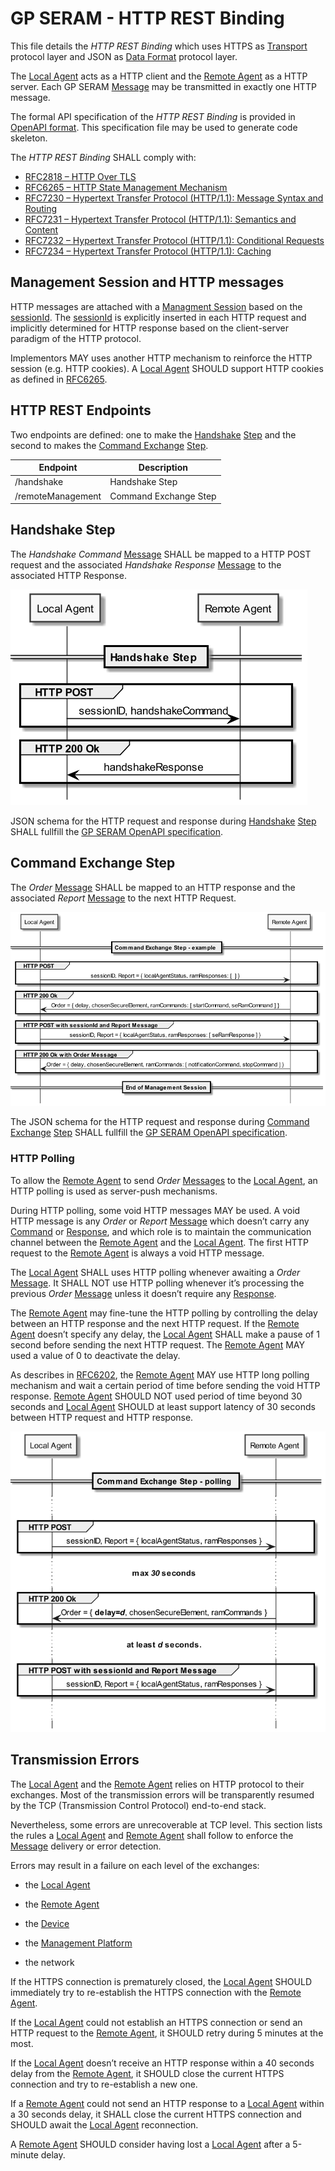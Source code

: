 GP SERAM - HTTP REST Binding
============================

This file details the *HTTP REST Binding* which uses HTTPS as [Transport](GPSERAM__Terminology_And_Definitions.md#Transport) protocol layer and JSON as [Data Format](GPSERAM__Terminology_And_Definitions.md#DataFormat) protocol layer.

The [Local Agent](GPSERAM__Terminology_And_Definitions.md#LocalAgent) acts as a HTTP client and the [Remote Agent](GPSERAM__Terminology_And_Definitions.md#RemoteAgent) as a HTTP server. Each GP SERAM [Message](GPSERAM__Terminology_And_Definitions.md#Message) may be transmitted in exactly one HTTP message.

The formal API specification of the *HTTP REST Binding* is provided in [OpenAPI format](/spec/gpseram.yaml). This specification file may be used to generate code skeleton.

The *HTTP REST Binding* SHALL comply with:
- [RFC2818 – HTTP Over TLS](https://www.rfc-editor.org/rfc/rfc2818)
- [RFC6265 – HTTP State Management Mechanism](https://www.rfc-editor.org/rfc/rfc6265)
- [RFC7230 – Hypertext Transfer Protocol (HTTP/1.1): Message Syntax and Routing](https://www.rfc-editor.org/rfc/rfc7230)
- [RFC7231 – Hypertext Transfer Protocol (HTTP/1.1): Semantics and Content](https://www.rfc-editor.org/rfc/rfc7231)
- [RFC7232 – Hypertext Transfer Protocol (HTTP/1.1): Conditional Requests](https://www.rfc-editor.org/rfc/rfc7232)
- [RFC7234 – Hypertext Transfer Protocol (HTTP/1.1): Caching](https://www.rfc-editor.org/rfc/rfc7234)


Management Session and HTTP messages
------------------------------------

HTTP messages are attached with a [Managment Session](GPSERAM__Terminology_And_Definitions.md#ManagementSession) based on the [sessionId](GPSERAM__Terminology_And_Definitions.md#sessionId). The [sessionId](GPSERAM__Terminology_And_Definitions.md#sessionId) is explicitly inserted in each HTTP request and implicitly determined for HTTP response based on the client-server paradigm of the HTTP protocol.

Implementors MAY uses another HTTP mechanism to reinforce the HTTP session (e.g. HTTP cookies). A [Local Agent](GPSERAM__Terminology_And_Definitions.md#LocalAgent) SHOULD support HTTP cookies as defined in [RFC6265](https://www.rfc-editor.org/rfc/rfc6265).

HTTP REST Endpoints
-------------------

Two endpoints are defined: one to make the [Handshake](GPSERAM__Terminology_And_Definitions.md#Handshake) [Step](GPSERAM__Terminology_And_Definitions.md#Step) and the second to makes the [Command Exchange](GPSERAM__Terminology_And_Definitions.md#CommandExchange) [Step](GPSERAM__Terminology_And_Definitions.md#Step).

| **Endpoint**      | **Description**        |
|-------------------|------------------------|
| /handshake        | Handshake Step         |
| /remoteManagement | Command Exchange Step |

Handshake Step
--------------

The *Handshake Command* [Message](GPSERAM__Terminology_And_Definitions.md#Message) SHALL be mapped to a HTTP POST request and the associated *Handshake Response* [Message](GPSERAM__Terminology_And_Definitions.md#Message) to the associated HTTP Response.

![HTTP messages](images/GP_SERAM__HTTP_Handshake.png)

JSON schema for the HTTP request and response during [Handshake](GPSERAM__Terminology_And_Definitions.md#Handshake) [Step](GPSERAM__Terminology_And_Definitions.md#Step) SHALL fullfill the [GP SERAM OpenAPI specification](/spec/gpseram.yaml).

Command Exchange Step
---------------------

The *Order* [Message](GPSERAM__Terminology_And_Definitions.md#Message) SHALL be mapped to an HTTP response  and the associated *Report* [Message](GPSERAM__Terminology_And_Definitions.md#Message) to the next HTTP Request.

![HTTP messages](images/GP_SERAM__HTTP_Command_Exchange.png)

The JSON schema for the HTTP request and response during [Command Exchange](GPSERAM__Terminology_And_Definitions.md#CommandExchange) [Step](GPSERAM__Terminology_And_Definitions.md#Step) SHALL fullfill the [GP SERAM OpenAPI specification](/spec/gpseram.yaml).


### HTTP Polling

To allow the [Remote Agent](GPSERAM__Terminology_And_Definitions.md#RemoteAgent) to send *Order* [Messages](GPSERAM__Terminology_And_Definitions.md#Message) to the [Local Agent](GPSERAM__Terminology_And_Definitions.md#LocalAgent), an HTTP polling is used as server-push mechanisms.

During HTTP polling, some void HTTP messages MAY be used. A void HTTP message is any *Order* or *Report* [Message](GPSERAM__Terminology_And_Definitions.md#Message) which doesn’t carry any [Command](GPSERAM__Terminology_And_Definitions.md#Command) or [Response](GPSERAM__Terminology_And_Definitions.md#Response), and which role is to maintain the communication channel between the [Remote Agent](GPSERAM__Terminology_And_Definitions.md#RemoteAgent) and the [Local Agent](GPSERAM__Terminology_And_Definitions.md#LocalAgent). The first HTTP request to the [Remote Agent](GPSERAM__Terminology_And_Definitions.md#RemoteAgent) is always a void HTTP message.

The [Local Agent](GPSERAM__Terminology_And_Definitions.md#LocalAgent) SHALL uses HTTP polling whenever awaiting a *Order* [Message](GPSERAM__Terminology_And_Definitions.md#Message). It SHALL NOT use HTTP polling whenever it’s processing the previous *Order* [Message](GPSERAM__Terminology_And_Definitions.md#Message) unless it doesn’t require any [Response](GPSERAM__Terminology_And_Definitions.md#Response).

The [Remote Agent](GPSERAM__Terminology_And_Definitions.md#RemoteAgent) may fine-tune the HTTP polling by controlling the delay between an HTTP response and the next HTTP request. If the [Remote Agent](GPSERAM__Terminology_And_Definitions.md#RemoteAgent) doesn’t specify any delay, the [Local Agent](GPSERAM__Terminology_And_Definitions.md#LocalAgent) SHALL make a pause of 1 second before sending the next HTTP request. The [Remote Agent](GPSERAM__Terminology_And_Definitions.md#RemoteAgent) MAY used a value of 0 to deactivate the delay.

As describes in [RFC6202](https://www.rfc-editor.org/rfc/rfc6202.html), the [Remote Agent](GPSERAM__Terminology_And_Definitions.md#RemoteAgent) MAY use HTTP long polling mechanism and wait a certain period of time before sending the void HTTP response.
[Remote Agent](GPSERAM__Terminology_And_Definitions.md#RemoteAgent) SHOULD NOT used period of time beyond 30 seconds and [Local Agent](GPSERAM__Terminology_And_Definitions.md#LocalAgent) SHOULD at least support latency of 30 seconds between HTTP request and HTTP response.

![HTTP polling](images/GP_SERAM__HTTP_Polling.png)

Transmission Errors
-------------------

The [Local Agent](GPSERAM__Terminology_And_Definitions.md#LocalAgent) and the [Remote Agent](GPSERAM__Terminology_And_Definitions.md#RemoteAgent) relies on HTTP protocol to their exchanges. Most of the transmission errors will be transparently resumed by the TCP (Transmission Control Protocol) end-to-end stack.

Nevertheless, some errors are unrecoverable at TCP level. This section lists the rules a [Local Agent](GPSERAM__Terminology_And_Definitions.md#LocalAgent) and [Remote Agent](GPSERAM__Terminology_And_Definitions.md#RemoteAgent) shall follow to enforce the [Message](GPSERAM__Terminology_And_Definitions.md#Message) delivery or error detection.

Errors may result in a failure on each level of the exchanges:

-   the [Local Agent](GPSERAM__Terminology_And_Definitions.md#LocalAgent)

-   the [Remote Agent](GPSERAM__Terminology_And_Definitions.md#RemoteAgent)

-   the [Device](GPSERAM__Terminology_And_Definitions.md#Device)

-   the [Management Platform](GPSERAM__Terminology_And_Definitions.md#ManagementPlatform)

-   the network

If the HTTPS connection is prematurely closed, the [Local Agent](GPSERAM__Terminology_And_Definitions.md#LocalAgent) SHOULD immediately try to re-establish the HTTPS connection with the [Remote Agent](GPSERAM__Terminology_And_Definitions.md#RemoteAgent).

If the [Local Agent](GPSERAM__Terminology_And_Definitions.md#LocalAgent) could not establish an HTTPS connection or send an HTTP request to the [Remote Agent](GPSERAM__Terminology_And_Definitions.md#RemoteAgent), it SHOULD retry during 5 minutes at the most.

If the [Local Agent](GPSERAM__Terminology_And_Definitions.md#LocalAgent) doesn’t receive an HTTP response within a 40 seconds delay from the [Remote Agent](GPSERAM__Terminology_And_Definitions.md#RemoteAgent), it SHOULD close the current HTTPS connection and try to re-establish a new one.

If a [Remote Agent](GPSERAM__Terminology_And_Definitions.md#RemoteAgent) could not send an HTTP response to a [Local Agent](GPSERAM__Terminology_And_Definitions.md#LocalAgent) within a 30 seconds delay, it SHALL close the current HTTPS connection and SHOULD await the [Local Agent](GPSERAM__Terminology_And_Definitions.md#LocalAgent) reconnection.

A [Remote Agent](GPSERAM__Terminology_And_Definitions.md#RemoteAgent) SHOULD consider having lost a [Local Agent](GPSERAM__Terminology_And_Definitions.md#LocalAgent) after a 5-minute delay.

